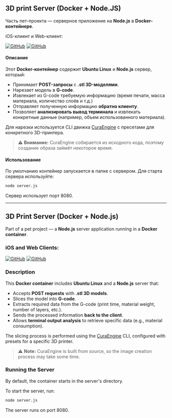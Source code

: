 ## 3D print Server (Docker + Node.JS)

Часть пет-проекта — серверное приложение на **Node.js** в **Docker-контейнере**.

iOS-клиент и Web-клиент:

[![GitHub](https://img.shields.io/badge/GitHub-3d_print_client_(iOS)-blue?logo=github)](https://github.com/rnaythe4th/3d-print-client-ios)
[![GitHub](https://img.shields.io/badge/GitHub-3d_print_site_(React)-blue?logo=github)](https://github.com/rnaythe4th/3d-print-site-react)


#### Описание
Этот **Docker-контейнер** содержит **Ubuntu Linux** и **Node.js** сервер, который:
- Принимает **POST-запросы** с **.stl 3D-моделями**.
- Нарезает модель в **G-code**.
- Извлекает из G-code требуемую информацию (время печати, масса материала, количество слоёв и т.д.)
- Отправляет полученную информацию **обратно клиенту**.
- Позволяет **анализировать вывод терминала** и извлекать конкретные данные (например, объем использованного материала).

Для нарезки используется CLI движка [CuraEngine](https://github.com/Ultimaker/CuraEngine) с пресетами для конкретного 3D-принтера. 

> ⚠ **Внимание:** CuraEngine собирается из исходного кода, поэтому создание образа займёт некоторое время.

#### Использование
По умолчанию контейнер запускается в папке с сервером. Для старта сервера используйте:

```sh
node server.js
```

Сервер использует порт 8080.

---

## 3D Print Server (Docker + Node.js)

Part of a pet project — a **Node.js** server application running in a **Docker container**.

### iOS and Web Clients:

[![GitHub](https://img.shields.io/badge/GitHub-3D_Print_Client_(iOS)-blue?logo=github)](https://github.com/rnaythe4th/3d-print-client-ios)
[![GitHub](https://img.shields.io/badge/GitHub-3D_Print_Site_(React)-blue?logo=github)](https://github.com/rnaythe4th/3d-print-site-react)

### Description  
This **Docker container** includes **Ubuntu Linux** and a **Node.js** server that:  
- Accepts **POST requests** with **.stl 3D models**.  
- Slices the model into **G-code**.  
- Extracts required data from the G-code (print time, material weight, number of layers, etc.).  
- Sends the processed information **back to the client**.  
- Allows **terminal output analysis** to retrieve specific data (e.g., material consumption).  

The slicing process is performed using the [CuraEngine](https://github.com/Ultimaker/CuraEngine) CLI, configured with presets for a specific 3D printer.  

> ⚠ **Note:** CuraEngine is built from source, so the image creation process may take some time.

### Running the Server  
By default, the container starts in the server's directory.  

To start the server, run:
```sh
node server.js
```
The server runs on port 8080.